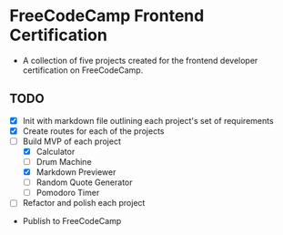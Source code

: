 # FreeCodeCamp Frontend Certification
- A collection of five projects created for the frontend developer certification on FreeCodeCamp.


## TODO
- [x] Init with markdown file outlining each project's set of requirements
- [x] Create routes for each of the projects
- [ ] Build MVP of each project
  - [x] Calculator
  - [ ] Drum Machine
  - [x] Markdown Previewer
  - [ ] Random Quote Generator
  - [ ] Pomodoro Timer
- [ ] Refactor and polish each project
- Publish to FreeCodeCamp
